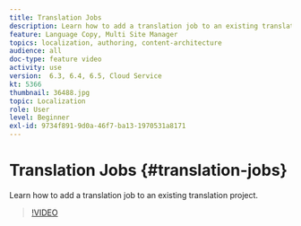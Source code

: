 ```yaml
---
title: Translation Jobs
description: Learn how to add a translation job to an existing translation Project.
feature: Language Copy, Multi Site Manager
topics: localization, authoring, content-architecture
audience: all
doc-type: feature video
activity: use
version:  6.3, 6.4, 6.5, Cloud Service
kt: 5366
thumbnail: 36488.jpg
topic: Localization
role: User
level: Beginner
exl-id: 9734f891-9d0a-46f7-ba13-1970531a8171
---
```

# Translation Jobs {#translation-jobs}

Learn how to add a translation job to an existing translation project.

>[!VIDEO](https://video.tv.adobe.com/v/36488?quality=12&learn=on)
